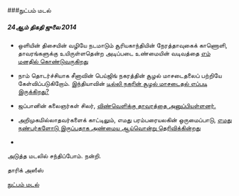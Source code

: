 ###நுட்பம் மடல்
##### 24ஆம் திகதி ஜுலை 2014

- ஒளியின் திசையின் வழியே நடமாடும் சூரியகாந்தியின் நேரத்தாவுகைக் காணொளி, தாவரங்களுக்கு உயிருள்ளதென்ற அடிப்படை உண்மையின் வடிவத்தை [எம் மனதில் கொண்டுவருகிறது](http://www.nature.com/news/video-sunflowers-move-to-internal-rhythm-1.15548)

- நாம் தொடர்ச்சியாக சீனாவின் பெய்ஜிங் நகரத்தின் சூழல் மாசடைதலைப் பற்றியே கேள்விப்படுகிறோம். இந்தியாவின் [டில்லி நகரின் சூழல் மாசடைதல் எப்படி இருக்கிறது?](http://www.thenatureofcities.com/2014/07/06/the-puzzle-of-delhis-air-pollution/)

- ஜப்பானின் கலைஞர்கள் சிலர், [விண்வெளிக்கு தாவரத்தை அனுப்பியுள்ளனர்.](http://mobile.nytimes.com/blogs/tmagazine/2014/07/18/flowers-in-space-azuma-makoto-exobiotanica/)

- அறிமுகமில்லாதவர்களைக் காட்டிலும், எமது பரம்பரையலகின் ஒருமைப்பாடு, [எமது நண்பர்களோடு இருப்பதாக அண்மைய ஆய்வொன்று தெரிவிக்கின்றது](http://www.bbc.com/news/science-environment-28295969)

- []()

அடுத்த மடலில் சந்திப்போம். நன்றி.

தாரிக் அஸீஸ்

[நுட்பம் மடல்](http://nutpam.org)